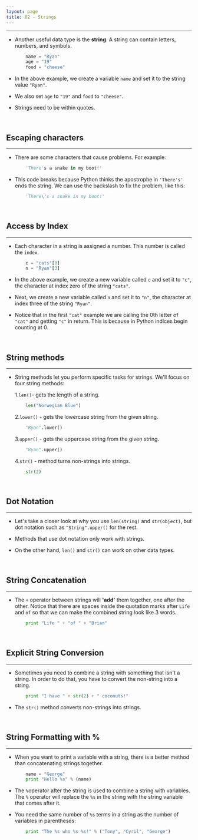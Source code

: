 ```yaml
---
layout: page
title: 02 - Strings
---
```

***

- Another useful data type is the __string__. A string can contain letters, numbers, and symbols.

    ```python
        name = "Ryan"
        age = "19"
        food = "cheese"
    ```

- In the above example, we create a variable `name` and set it to the string value ``"Ryan"``.

- We also set `age` to `"19"` and `food` to `"cheese"`.

- Strings need to be within quotes.

&nbsp;

## Escaping characters

***

- There are some characters that cause problems. For example:

    ```python
        'There's a snake in my boot!'
    ```

- This code breaks because Python thinks the apostrophe in `'There's'` ends the string. We can use the backslash to fix the problem, like this:

    ```python
        'There\'s a snake in my boot!'
    ```

&nbsp;

## Access by Index

***

- Each character in a string is assigned a number. This number is called the `index`.

    ```python
        c = "cats"[0]
        n = "Ryan"[3]
    ```

- In the above example, we create a new variable called `c` and set it to `"c"`, the character at index zero of the string `"cats"`.

- Next, we create a new variable called `n` and set it to `"n"`, the character at index three of the string `"Ryan"`.

- Notice that in the first `"cat"` example we are calling the 0th letter of `"cat"` and getting `"c"` in return. This is because in Python indices begin counting at 0.

&nbsp;

## String methods

***

- String methods let you perform specific tasks for strings. We'll focus on four string methods:

  1.`len()`- gets the length of a string.

    ```Python
        len("Norwegian Blue")
    ```

  2.`lower()` - gets the lowercase string from the given string.

    ```python
        "Ryan".lower()
    ```

  3.`upper()` - gets the uppercase string from the given string.

    ```Python
        "Ryan".upper()
    ```

  4.`str()` - method turns non-strings into strings.

    ```python
        str(2)
    ```

&nbsp;

## Dot Notation

***

- Let's take a closer look at why you use `len(string)` and `str(object)`, but dot notation such as `"String".upper()` for the rest.

- Methods that use dot notation only work with strings.

- On the other hand, `len()` and `str()` can work on other data types.

&nbsp;

## String Concatenation

***

- The `+` operator between strings will __'add'__ them together, one after the other. Notice that there are spaces inside the quotation marks after `Life` and `of` so that we can make the combined string look like 3 words.

    ```python
        print "Life " + "of " + "Brian"
    ```

&nbsp;

## Explicit String Conversion

***

- Sometimes you need to combine a string with something that isn't a string. In order to do that, you have to convert the non-string into a string.

    ```python
        print "I have " + str(2) + " coconuts!"
    ```

- The `str()` method converts non-strings into strings.

&nbsp;

## String Formatting with %

***

- When you want to print a variable with a string, there is a better method than concatenating strings together.

    ```python
        name = "George"
        print "Hello %s" % (name)
    ```

- The `%`operator after the string is used to combine a string with variables. The `%` operator will replace the `%s` in the string with the string variable that comes after it.

- You need the same number of `%s` terms in a string as the number of variables in parentheses:

    ```Python
        print "The %s who %s %s!" % ("Tony", "Cyril", "George")
    ```